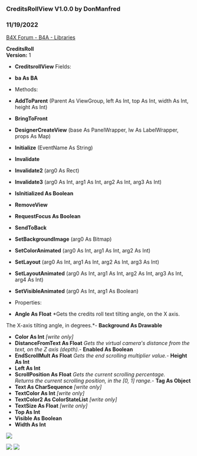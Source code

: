 ### CreditsRollView V1.0.0 by DonManfred
### 11/19/2022
[B4X Forum - B4A - Libraries](https://www.b4x.com/android/forum/threads/54087/)

**CreditsRoll  
Version:** 1  

- **CreditsrollView**
Fields:

- **ba As BA**
- Methods:
- **AddToParent** (Parent As ViewGroup, left As Int, top As Int, width As Int, height As Int)
- **BringToFront**
- **DesignerCreateView** (base As PanelWrapper, lw As LabelWrapper, props As Map)
- **Initialize** (EventName As String)
- **Invalidate**
- **Invalidate2** (arg0 As Rect)
- **Invalidate3** (arg0 As Int, arg1 As Int, arg2 As Int, arg3 As Int)
- **IsInitialized As Boolean**
- **RemoveView**
- **RequestFocus As Boolean**
- **SendToBack**
- **SetBackgroundImage** (arg0 As Bitmap)
- **SetColorAnimated** (arg0 As Int, arg1 As Int, arg2 As Int)
- **SetLayout** (arg0 As Int, arg1 As Int, arg2 As Int, arg3 As Int)
- **SetLayoutAnimated** (arg0 As Int, arg1 As Int, arg2 As Int, arg3 As Int, arg4 As Int)
- **SetVisibleAnimated** (arg0 As Int, arg1 As Boolean)
- Properties:
- **Angle As Float**
*Gets the credits roll text tilting angle, on the X axis.  
   
 The X-axis tilting angle, in degrees.*- **Background As Drawable**
- **Color As Int** *[write only]*
- **DistanceFromText As Float**
*Gets the virtual camera's distance from the text, on the Z axis (depth).*- **Enabled As Boolean**
- **EndScrollMult As Float**
*Gets the end scrolling multiplier value.*- **Height As Int**
- **Left As Int**
- **ScrollPosition As Float**
*Gets the current scrolling percentage.  
 Returns the current scrolling position, in the [0, 1] range.*- **Tag As Object**
- **Text As CharSequence** *[write only]*
- **TextColor As Int** *[write only]*
- **TextColor2 As ColorStateList** *[write only]*
- **TextSize As Float** *[write only]*
- **Top As Int**
- **Visible As Boolean**
- **Width As Int**

  
![](https://raw.githubusercontent.com/frakbot/CreditsRoll/master/img/obiwan.jpg)  
  
  
![](https://www.b4x.com/android/forum/attachments/34240) ![](https://www.b4x.com/android/forum/attachments/34241)